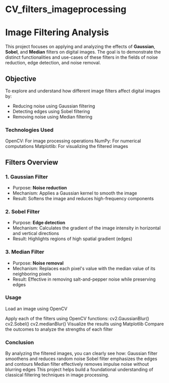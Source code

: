 # CV_filters_imageprocessing
# Image Filtering Analysis

This project focuses on applying and analyzing the effects of **Gaussian**, **Sobel**, and **Median** filters on digital images. The goal is to demonstrate the distinct functionalities and use-cases of these filters in the fields of noise reduction, edge detection, and noise removal.

## Objective

To explore and understand how different image filters affect digital images by:

* Reducing noise using Gaussian filtering
* Detecting edges using Sobel filtering
* Removing noise using Median filtering

### Technologies Used

OpenCV: For image processing operations
NumPy: For numerical computations
Matplotlib: For visualizing the filtered images

## Filters Overview

### 1. Gaussian Filter

* Purpose: **Noise reduction**
* Mechanism: Applies a Gaussian kernel to smooth the image
* Result: Softens the image and reduces high-frequency components

### 2. Sobel Filter

* Purpose: **Edge detection**
* Mechanism: Calculates the gradient of the image intensity in horizontal and vertical directions
* Result: Highlights regions of high spatial gradient (edges)

### 3. Median Filter

* Purpose: **Noise removal**
* Mechanism: Replaces each pixel's value with the median value of its neighboring pixels
* Result: Effective in removing salt-and-pepper noise while preserving edges

  
### Usage

Load an image using OpenCV

Apply each of the filters using OpenCV functions:
cv2.GaussianBlur()
cv2.Sobel()
cv2.medianBlur()
Visualize the results using Matplotlib
Compare the outcomes to analyze the strengths of each filter


### Conclusion

By analyzing the filtered images, you can clearly see how:
Gaussian filter smoothens and reduces random noise
Sobel filter emphasizes the edges and contours
Median filter effectively removes impulse noise without blurring edges
This project helps build a foundational understanding of classical filtering techniques in image processing.



